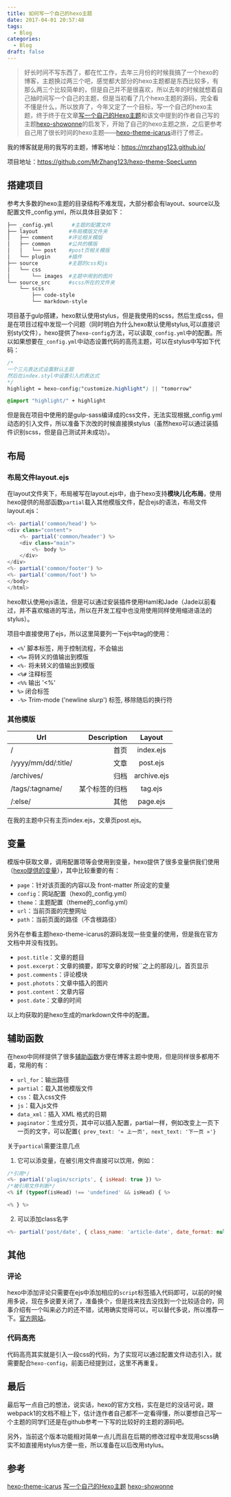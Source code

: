 ```yaml
---
title: 如何写一个自己的hexo主题
date: 2017-04-01 20:57:48
tags:
  - Blog
categories:
  - Blog
draft: false
---
```


>好长时间不写东西了，都在忙工作，去年三月份的时候我搞了一个hexo的博客，主题换过两三个吧，感觉都大部分的hexo主题都是东西比较多，有那么两三个比较简单的，但是自己并不是很喜欢，所以去年的时候就想着自己抽时间写一个自己的主题，但是当初看了几个hexo主题的源码，完全看不懂是什么，所以放弃了，今年又定了一个目标，写一个自己的hexo主题，终于终于在文章[写一个自己的Hexo主题](https://segmentfault.com/a/1190000006057336])和该文中提到的作者自己写的主题[hexo-showonne](https://github.com/showonne/hexo-showonne)的启发下，开始了自己的hexo主题之旅，之后更参考自己用了很长时间的hexo主题——[hexo-theme-icarus](https://github.com/ppoffice/hexo-theme-icarus)进行了修正。
<!--more-->
我的博客就是用的我写的主题，博客地址：https://mrzhang123.github.io/

项目地址：https://github.com/MrZhang123/hexo-theme-SpecLumn


## 搭建项目


参考大多数的hexo主题的目录结构不难发现，大部分都会有layout、source以及配置文件_config.yml，所以具体目录如下：

```sh
├── _config.yml      #主题的配置文件
├── layout          #布局模版文件夹 
│   ├── comment     #评论相关模版
│   ├── common      #公共的模版
│   │   └── post    #post页相关模版
│   └── plugin      #插件
├── source          #主题的css和js
│   └── css
│       └── images  #主题中用到的图片
└── source_src      #scss所在的文件夹
    └── scss
        ├── code-style
        └── markdown-style
```

项目基于gulp搭建，hexo默认使用stylus，但是我使用的scss，然后生成css，但是在项目过程中发现一个问题（同时明白为什么hexo默认使用stylus,可以直接识别styl文件），hexo提供了`hexo-config`方法，可以读取`_config.yml`中的配置。所以如果想要在`_config.yml`中动态设置代码的高亮主题，可以在stylus中写如下代码：

```css
/*
一个三元表达式设置默认主题
然后在index.styl中设置引入的表达式
*/
highlight = hexo-config("customize.highlight") || "tomorrow"

@import "highlight/" + highlight
```
但是我在项目中使用的是gulp-sass编译成的css文件，无法实现根据_config.yml动态的引入文件，所以准备下次改的时候直接换stylus（虽然hexo可以通过装插件识别scss，但是自己测试并未成功）。

## 布局

### 布局文件layout.ejs

在layout文件夹下，布局被写在layout.ejs中，由于hexo支持**模块儿化布局**，使用hexo提供的局部函数`partial`载入其他模版文件，配合ejs的语法，布局文件layout.ejs：

```js
<%- partial('common/head') %>
<div class="content">
    <%- partial('common/header') %>
    <div class="main">
        <%- body %>
    </div>
</div>
<%- partial('common/footer') %>
<%- partial('common/foot') %>
</body>
</html>
```

hexo默认使用ejs语法，但是可以通过安装插件使用Haml和Jade（Jade以前看过，并不喜欢缩进的写法，所以在开发工程中也没用使用同样使用缩进语法的stylus）。

项目中直接使用了ejs，所以这里简要列一下ejs中tag的使用：

- `<%`' 脚本标签，用于控制流程，不会输出
- `<%=` 将转义的值输出到模版
- `<%-` 将未转义的值输出到模版
- `<%#` 注释标签
- `<%%` 输出 '<%'
- `%>`  闭合标签
- `-%>` Trim-mode ('newline slurp') 标签, 移除随后的换行符

### 其他模版

| Url        | Description   |  Layout  |
| --------   | -----:  | :----:  |
| /     | 首页      |   index.ejs     |
| /yyyy/mm/dd/:title/        |   文章   |   post.ejs   |
| /archives/        |    归档    |  archive.ejs  |
| /tags/:tagname/        |    某个标签的归档    |  tag.ejs  |
| /:else/   |    其他    |  page.ejs  |

在我的主题中只有主页index.ejs，文章页post.ejs。

## 变量

模版中获取文章，调用配置项等会使用到变量，hexo提供了很多变量供我们使用（[hexo提供的变量](https://hexo.io/zh-cn/docs/variables.html)），其中比较重要的有：

- `page`：针对该页面的内容以及 front-matter 所设定的变量
- `config`：网站配置（hexo的_config.yml）
- `theme`：主题配置（theme的_config.yml）
- `url`：当前页面的完整网址
- `path`：当前页面的路径（不含根路径）

另外在参看主题hexo-theme-icarus的源码发现一些变量的使用，但是我在官方文档中并没有找到。

- `post.title`：文章的题目
- `post.excerpt`：文章的摘要，即写文章的时候``之上的那段儿，首页显示
- `post.comments`：评论模块
- `post.photots`：文章中插入的图片
- `post.content`：文章内容
- `post.date`：文章的时间

以上均获取的是hexo生成的markdown文件中的配置。

## 辅助函数

在hexo中同样提供了很多[辅助函数](https://hexo.io/zh-cn/docs/helpers.html)方便在博客主题中使用，但是同样很多都用不着，常用的有：

- `url_for`：输出路径
- `partial`：载入其他模版文件
- `css`：载入css文件
- `js`：载入js文件
- `data_xml`：插入 XML 格式的日期
- `paginator`：生成分页，其中可以插入配置，partial一样，例如改变上一页下一页的文字，可以配置`{ prev_text: '« 上一页', next_text: '下一页 »'}`

关于`partical`需要注意几点

1. 它可以添变量，在被引用文件直接可以饮用，例如：

```js
/*引用*/
<%- partial('plugin/scripts', { isHead: true }) %>
/*被引用文件判断*/
<% if (typeof(isHead) !== 'undefined' && isHead) { %>

<% } %>
```

2. 可以添加class名字

```js
<%- partial('post/date', { class_name: 'article-date', date_format: null }) %>
```

## 其他

### 评论

hexo中添加评论只需要在ejs中添加相应的`script`标签插入代码即可，以前的时候用多说，现在多说要关闭了，准备换个，但是找来找去没找到一个比较适合的，同事介绍有一个叫来必力的还不错，试用确实觉得可以，可以替代多说，所以推荐一下。[官方网站](https://livere.com/)。

### 代码高亮

代码高亮其实就是引入一段css的代码，为了实现可以通过配置文件动态引入，就需要配合`hexo-config`，前面已经提到过，这里不再重复。

## 最后

最后写一点自己的想法，说实话，hexo的官方文档，实在是烂的没话可说，跟webpack1的文档不相上下，估计连作者自己都不一定看得懂，所以要想自己写一个主题的同学们还是在github参考一下写的比较好的主题的源码吧。

另外，当前这个版本功能相对简单一点儿而且在后期的修改过程中发现用scss确实不如直接用stylus方便一些，所以准备在以后改用stylus。

## 参考

[hexo-theme-icarus](https://github.com/ppoffice/hexo-theme-icarus)
[写一个自己的Hexo主题](https://segmentfault.com/a/1190000006057336)
[hexo-showonne](https://github.com/showonne/hexo-showonne)
